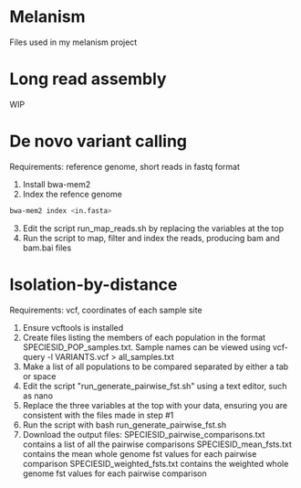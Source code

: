 # Melanism
Files used in my melanism project

# Long read assembly

WIP


# De novo variant calling

Requirements: reference genome, short reads in fastq format

1) Install bwa-mem2
2) Index the refence genome
```bash
bwa-mem2 index <in.fasta>
```
3) Edit the script run_map_reads.sh by replacing the variables at the top
4) Run the script to map, filter and index the reads, producing bam and bam.bai files


# Isolation-by-distance

Requirements: vcf, coordinates of each sample site

1) Ensure vcftools is installed
2) Create files listing the members of each population in the format SPECIESID_POP_samples.txt. Sample names can be viewed using vcf-query -l VARIANTS.vcf > all_samples.txt
3) Make a list of all populations to be compared separated by either a tab or space
4) Edit the script "run_generate_pairwise_fst.sh" using a text editor, such as nano
5) Replace the three variables at the top with your data, ensuring you are consistent with the files made in step #1
6) Run the script with bash run_generate_pairwise_fst.sh
7) Download the output files:
SPECIESID_pairwise_comparisons.txt contains a list of all the pairwise comparisons
SPECIESID_mean_fsts.txt contains the mean whole genome fst values for each pairwise comparison
SPECIESID_weighted_fsts.txt contains the weighted whole genome fst values for each pairwise comparison
